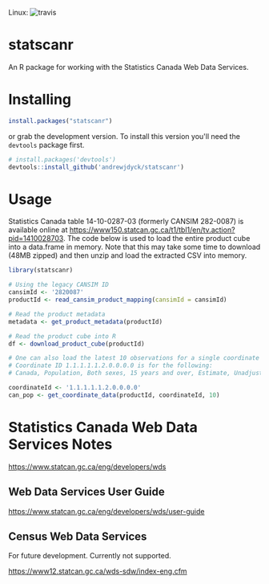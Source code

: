 
Linux: ![travis](https://travis-ci.org/andrewjdyck/statscanr.png)
<!-- ![CRAN_downloads](http://cranlogs.r-pkg.org/badges/statscanr) -->  


# statscanr #
An R package for working with the Statistics Canada Web Data Services.


# Installing #

```r
install.packages("statscanr")
```

or grab the development version. To install this version you'll need the `devtools` package first.


```r
# install.packages('devtools')
devtools::install_github('andrewjdyck/statscanr')
```

# Usage #

Statistics Canada table 14-10-0287-03 (formerly CANSIM  282-0087) is available online at https://www150.statcan.gc.ca/t1/tbl1/en/tv.action?pid=1410028703. The code below is used to load the entire product cube into a data.frame in memory. Note that this may take some time to download (48MB zipped) and then unzip and load the extracted CSV into memory.


```r
library(statscanr)

# Using the legacy CANSIM ID
cansimId <- '2820087'
productId <- read_cansim_product_mapping(cansimId = cansimId)

# Read the product metadata
metadata <- get_product_metadata(productId)

# Read the product cube into R
df <- download_product_cube(productId)

# One can also load the latest 10 observations for a single coordinate in the product cube with the code below.
# Coordinate ID 1.1.1.1.1.2.0.0.0.0 is for the following:
# Canada, Population, Both sexes, 15 years and over, Estimate, Unadjusted, Persons

coordinateId <- '1.1.1.1.1.2.0.0.0.0'
can_pop <- get_coordinate_data(productId, coordinateId, 10)

```


# Statistics Canada Web Data Services Notes #

https://www.statcan.gc.ca/eng/developers/wds

## Web Data Services User Guide ##

https://www.statcan.gc.ca/eng/developers/wds/user-guide

## Census Web Data Services ##

For future development. Currently not supported. 

https://www12.statcan.gc.ca/wds-sdw/index-eng.cfm
